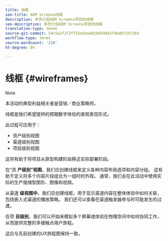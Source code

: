 ```yaml
---
title: 线框
seo-title: AEM Screens线框
description: 本页介绍AEM Screens项目的线框
seo-description: 本页介绍AEM Screens项目的线框
translation-type: tm+mt
source-git-commit: 54c5a2f2f3f755e4da4028d54042f4bd8f2df369
workflow-type: tm+mt
source-wordcount: '210'
ht-degree: 0%

---
```



# 线框 {#wireframes}

>[!NOTE]
>本活动的典型利益相关者是营销／商业策略师。

线框是我们希望提供的预期数字体验的直观表现形式。

此过程可应用于：

* 资产级别视图
* 渠道级别视图
* 项目级别视图

这将有助于将项目从原型构建阶段移近实际部署阶段。

在“资 **产级别”视图**，我们应创建线框来定义各种内容布局选项和内容分组。 这有助于定义将多个内容片段组合为一组时的外观。
通常，我们会在此活动中使用实际的生产就绪型图形、图像和视频。

从渠道 **级视图中**，我们应创建线框，用于显示渠道内容在整体体验中如何关联，包括嵌入式渠道的播放策略。 我们还可以查看在渠道触发器参与时可能发生的过渡。

在项 **目级别**，我们可以开始来模拟多个屏幕或体验在物理空间中如何协同工作，从而提供完整的多接触点用户旅程。

这应与先前创建的UX旅程图保持一致。


